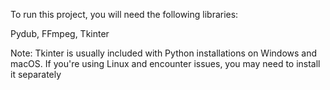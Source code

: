 To run this project, you will need the following libraries:

Pydub, FFmpeg, Tkinter

Note: Tkinter is usually included with Python installations on Windows and macOS. If you're using Linux and encounter issues, you may need to install it separately
